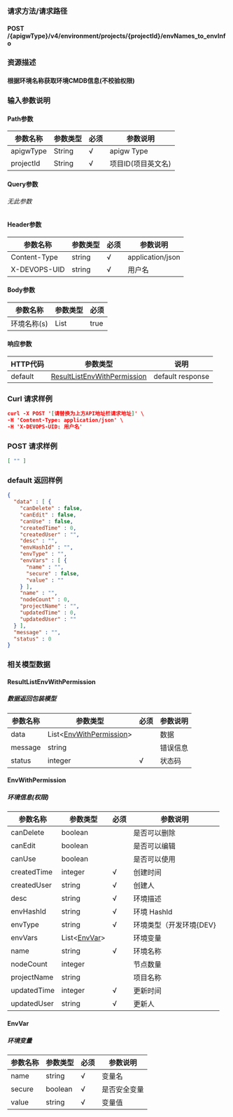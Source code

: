 ### 请求方法/请求路径
#### POST /{apigwType}/v4/environment/projects/{projectId}/envNames_to_envInfo
### 资源描述
#### 根据环境名称获取环境CMDB信息(不校验权限)
### 输入参数说明
#### Path参数

| 参数名称      | 参数类型   | 必须  | 参数说明        |
| --------- | ------ | --- | ----------- |
| apigwType | String | √   | apigw Type  |
| projectId | String | √   | 项目ID(项目英文名) |

#### Query参数
###### 无此参数
#### Header参数

| 参数名称         | 参数类型   | 必须  | 参数说明             |
| ------------ | ------ | --- | ---------------- |
| Content-Type | string | √   | application/json |
| X-DEVOPS-UID | string | √   | 用户名              |

#### Body参数

| 参数名称    | 参数类型         | 必须   |
| ------- | ------------ | ---- |
| 环境名称(s) | List<string> | true |

#### 响应参数

| HTTP代码  | 参数类型                                                        | 说明               |
| ------- | ----------------------------------------------------------- | ---------------- |
| default | [ResultListEnvWithPermission](#ResultListEnvWithPermission) | default response |

### Curl 请求样例

```Json
curl -X POST '[请替换为上方API地址栏请求地址]' \
-H 'Content-Type: application/json' \
-H 'X-DEVOPS-UID: 用户名' 
```

### POST 请求样例

```Json
[ "" ]
```

### default 返回样例

```Json
{
  "data" : [ {
    "canDelete" : false,
    "canEdit" : false,
    "canUse" : false,
    "createdTime" : 0,
    "createdUser" : "",
    "desc" : "",
    "envHashId" : "",
    "envType" : "",
    "envVars" : [ {
      "name" : "",
      "secure" : false,
      "value" : ""
    } ],
    "name" : "",
    "nodeCount" : 0,
    "projectName" : "",
    "updatedTime" : 0,
    "updatedUser" : ""
  } ],
  "message" : "",
  "status" : 0
}
```

### 相关模型数据
#### ResultListEnvWithPermission
##### 数据返回包装模型

| 参数名称    | 参数类型                                          | 必须  | 参数说明 |
| ------- | --------------------------------------------- | --- | ---- |
| data    | List<[EnvWithPermission](#EnvWithPermission)> |     | 数据   |
| message | string                                        |     | 错误信息 |
| status  | integer                                       | √   | 状态码  |

#### EnvWithPermission
##### 环境信息(权限)

| 参数名称        | 参数类型                    | 必须  | 参数说明                                   |
| ----------- | ----------------------- | --- | -------------------------------------- |
| canDelete   | boolean                 |     | 是否可以删除                                 |
| canEdit     | boolean                 |     | 是否可以编辑                                 |
| canUse      | boolean                 |     | 是否可以使用                                 |
| createdTime | integer                 | √   | 创建时间                                   |
| createdUser | string                  | √   | 创建人                                    |
| desc        | string                  | √   | 环境描述                                   |
| envHashId   | string                  | √   | 环境 HashId                              |
| envType     | string                  | √   | 环境类型（开发环境{DEV}|测试环境{TEST}|构建环境{BUILD}） |
| envVars     | List<[EnvVar](#EnvVar)> |     | 环境变量                                   |
| name        | string                  | √   | 环境名称                                   |
| nodeCount   | integer                 |     | 节点数量                                   |
| projectName | string                  |     | 项目名称                                   |
| updatedTime | integer                 | √   | 更新时间                                   |
| updatedUser | string                  | √   | 更新人                                    |

#### EnvVar
##### 环境变量

| 参数名称   | 参数类型    | 必须  | 参数说明   |
| ------ | ------- | --- | ------ |
| name   | string  | √   | 变量名    |
| secure | boolean | √   | 是否安全变量 |
| value  | string  | √   | 变量值    |

 
